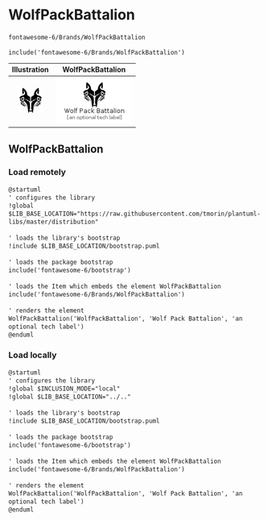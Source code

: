 # WolfPackBattalion


```text
fontawesome-6/Brands/WolfPackBattalion
```

```text
include('fontawesome-6/Brands/WolfPackBattalion')
```



| Illustration | WolfPackBattalion |
| :---: | :---: |
| ![illustration for Illustration](../../fontawesome-6/Brands/WolfPackBattalion.png) | ![illustration for WolfPackBattalion](../../fontawesome-6/Brands/WolfPackBattalion.Local.png) |




## WolfPackBattalion

### Load remotely
```plantuml
@startuml
' configures the library
!global $LIB_BASE_LOCATION="https://raw.githubusercontent.com/tmorin/plantuml-libs/master/distribution"

' loads the library's bootstrap
!include $LIB_BASE_LOCATION/bootstrap.puml

' loads the package bootstrap
include('fontawesome-6/bootstrap')

' loads the Item which embeds the element WolfPackBattalion
include('fontawesome-6/Brands/WolfPackBattalion')

' renders the element
WolfPackBattalion('WolfPackBattalion', 'Wolf Pack Battalion', 'an optional tech label')
@enduml
```

### Load locally
```plantuml
@startuml
' configures the library
!global $INCLUSION_MODE="local"
!global $LIB_BASE_LOCATION="../.."

' loads the library's bootstrap
!include $LIB_BASE_LOCATION/bootstrap.puml

' loads the package bootstrap
include('fontawesome-6/bootstrap')

' loads the Item which embeds the element WolfPackBattalion
include('fontawesome-6/Brands/WolfPackBattalion')

' renders the element
WolfPackBattalion('WolfPackBattalion', 'Wolf Pack Battalion', 'an optional tech label')
@enduml
```

